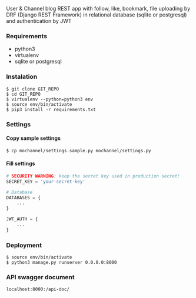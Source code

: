 User & Channel blog REST app with follow, like, bookmark, file uploading 
by DRF (Django REST Framework) 
in relational database (sqlite or postgresql)
and authentication by JWT


### Requirements
- python3
- virtualenv
- sqlite or postgresql


### Instalation

```shell
$ git clone GIT_REPO
$ cd GIT_REPO
$ virtualenv --python=python3 env
$ source env/bin/activate
$ pip3 install -r requirements.txt
```


### Settings

#### Copy sample settings

```shell
$ cp mochannel/settings.sample.py mochannel/settings.py
```

#### Fill settings

```python
# SECURITY WARNING: keep the secret key used in production secret!
SECRET_KEY = 'your-secret-key'

# Database
DATABASES = {
    ...
}

JWT_AUTH = {
    ...
}
```

### Deployment

```shell
$ source env/bin/activate
$ python3 manage.py runserver 0.0.0.0:8000
```


### API swagger document 

`localhost:8000:/api-doc/`


